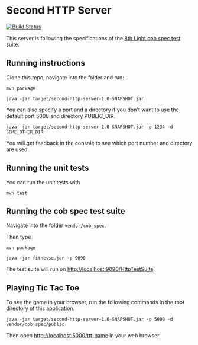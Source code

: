 # Second HTTP Server
[![Build Status](https://travis-ci.org/RabeaGleissner/second-http-server.svg?branch=master)](https://travis-ci.org/RabeaGleissner/second-http-server)

This server is following the specifications of the [8th Light cob spec test suite](https://github.com/8thlight/cob_spec).

## Running instructions

Clone this repo, navigate into the folder and run:

`mvn package`

`java -jar target/second-http-server-1.0-SNAPSHOT.jar`

You can also specify a port and a directory if you don't want to use the default port 5000 and directory PUBLIC_DIR.

`java -jar target/second-http-server-1.0-SNAPSHOT.jar -p 1234 -d SOME_OTHER_DIR`

You will get feedback in the console to see which port number and directory are used.


## Running the unit tests

You can run the unit tests with

`mvn test`

## Running the cob spec test suite

Navigate into the folder `vendor/cob_spec`.

Then type

`mvn package`

`java -jar fitnesse.jar -p 9090`

The test suite will run on [http://localhost:9090/HttpTestSuite](http://localhost:9090/HttpTestSuite).

## Playing Tic Tac Toe

To see the game in your browser, run the following commands in the root directory of this application.

`java -jar target/second-http-server-1.0-SNAPSHOT.jar -p 5000 -d vendor/cob_spec/public`

Then open [http://localhost:5000/ttt-game](http://localhost:5000/ttt-game) in your web browser.
